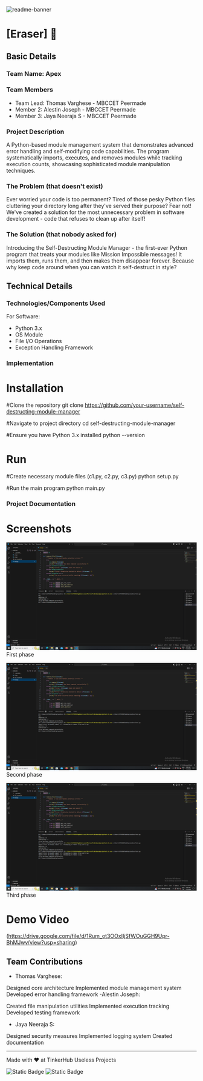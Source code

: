 <img width="1280" alt="readme-banner" src="https://github.com/user-attachments/assets/35332e92-44cb-425b-9dff-27bcf1023c6c">

# [Eraser] 🎯


## Basic Details
### Team Name: Apex


### Team Members
- Team Lead: Thomas Varghese - MBCCET Peermade
- Member 2: Alestin Joseph - MBCCET Peermade
- Member 3: Jaya Neeraja S - MBCCET Peermade

### Project Description
A Python-based module management system that demonstrates advanced error handling and self-modifying code capabilities. 
The program systematically imports, executes, and removes modules while tracking execution counts, showcasing 
sophisticated module manipulation techniques.

### The Problem (that doesn't exist)
Ever worried your code is too permanent? Tired of those pesky Python files cluttering your directory long after they've served their purpose?
Fear not! We've created a solution for the most unnecessary problem in software development - code that refuses to clean up after itself!

### The Solution (that nobody asked for)
Introducing the Self-Destructing Module Manager - the first-ever Python program that treats your modules like Mission Impossible messages!
It imports them, runs them, and then makes them disappear forever. Because why keep code around when you can watch it self-destruct in style?

## Technical Details
### Technologies/Components Used
For Software:
- Python 3.x
- OS Module
- File I/O Operations
- Exception Handling Framework

### Implementation

# Installation

#Clone the repository
git clone https://github.com/your-username/self-destructing-module-manager

#Navigate to project directory
cd self-destructing-module-manager

#Ensure you have Python 3.x installed
python --version
# Run
#Create necessary module files (c1.py, c2.py, c3.py)
python setup.py

#Run the main program
python main.py

### Project Documentation

# Screenshots
![Screenshot1](https://github.com/Thomasv9897/Eraser-/blob/main/Screenshot%20(13).png?raw=true)
First phase

![Screenshot2](https://github.com/Thomasv9897/Eraser-/blob/main/Screenshot%20(14).png?raw=true)
Second phase

![Screenshot3](https://github.com/Thomasv9897/Eraser-/blob/main/Screenshot%20(15).png?raw=true)
Third phase
# Demo Video
(https://drive.google.com/file/d/1Rum_ot3OOxIIjSfWOuGGH9Upr-BhMJwv/view?usp=sharing)
## Team Contributions
- Thomas Varghese:

Designed core architecture
Implemented module management system
Developed error handling framework
-Alestin Joseph:

Created file manipulation utilities
Implemented execution tracking
Developed testing framework 
- Jaya Neeraja S:

Designed security measures
Implemented logging system
Created documentation

---
Made with ❤️ at TinkerHub Useless Projects 

![Static Badge](https://img.shields.io/badge/TinkerHub-24?color=%23000000&link=https%3A%2F%2Fwww.tinkerhub.org%2F)
![Static Badge](https://img.shields.io/badge/UselessProject--24-24?link=https%3A%2F%2Fwww.tinkerhub.org%2Fevents%2FQ2Q1TQKX6Q%2FUseless%2520Projects)


